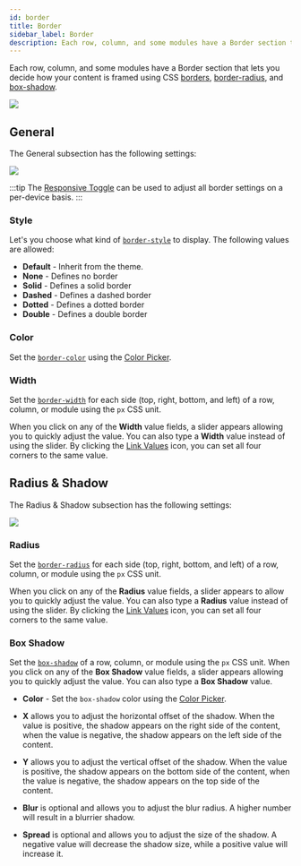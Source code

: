 ```yaml
---
id: border
title: Border
sidebar_label: Border
description: Each row, column, and some modules have a Border section that lets you decide how your content is framed with borders, radius, and shadows.
---
```


Each row, column, and some modules have a Border section that lets you decide how your content is framed using CSS [borders](https://www.w3schools.com/css/css_border.asp), [border-radius](https://www.w3schools.com/css/css_border_rounded.asp), and [box-shadow](https://www.w3schools.com/css/css3_shadows_box.asp).

![](/img/beaver-builder/editor-basics--borders--1.jpg)

## General

The General subsection has the following settings:

![](/img/beaver-builder/editor-basics--borders--2.jpg)

:::tip
The [Responsive Toggle](responsive-design/toggle.md) can be used to adjust all border settings on a per-device basis.
:::

### Style

Let's you choose what kind of [`border-style`](https://www.w3schools.com/cssref/pr_border-style.asp) to display. The following values are allowed:

* **Default** - Inherit from the theme.
* **None** - Defines no border
* **Solid** - Defines a solid border
* **Dashed** - Defines a dashed border
* **Dotted** - Defines a dotted border
* **Double** - Defines a double border

### Color

Set the [`border-color`](https://www.w3schools.com/css/css_border_color.asp) using the [Color Picker](color-picker.md).

### Width

Set the [`border-width`](https://www.w3schools.com/css/css_border_width.asp) for each side (top, right, bottom, and left) of a row, column, or module using the `px` CSS unit.

When you click on any of the **Width** value fields, a slider appears allowing you to quickly adjust the value. You can also type a **Width** value instead of using the slider. By clicking the [Link Values](link-values.md) icon, you can set all four corners to the same value.

## Radius & Shadow

The Radius & Shadow subsection has the following settings:

![](/img/beaver-builder/editor-basics--borders--3.jpg)


### Radius

Set the [`border-radius`](https://www.w3schools.com/css/css_border_rounded.asp) for each side (top, right, bottom, and left) of a row, column, or module using the `px` CSS unit. 

When you click on any of the **Radius** value fields, a slider appears to allow you to quickly adjust the value. You can also type a **Radius** value instead of using the slider. By clicking the [Link Values](link-values.md) icon, you can set all four corners to the same value.

### Box Shadow

Set the [`box-shadow`](https://www.w3schools.com/cssref/css3_pr_box-shadow.asp) of a row, column, or module using the `px` CSS unit. When you click on any of the **Box Shadow** value fields, a slider appears allowing you to quickly adjust the value. You can also type a **Box Shadow** value.

* **Color** - Set the `box-shadow` color using the [Color Picker](color-picker.md).

* **X** allows you to adjust the horizontal offset of the shadow. When the value is positive, the shadow appears on the right side of the content, when the value is negative, the shadow appears on the left side of the content.

* **Y** allows you to adjust the vertical offset of the shadow. When the value is positive, the shadow appears on the bottom side of the content, when the value is negative, the shadow appears on the top side of the content.

* **Blur** is optional and allows you to adjust the blur radius. A higher number will result in a blurrier shadow.

* **Spread** is optional and allows you to adjust the size of the shadow. A negative value will decrease the shadow size, while a positive value will increase it.

